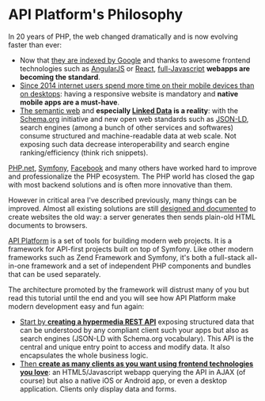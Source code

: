 # API Platform's Philosophy

In 20 years of PHP, the web changed dramatically and is now evolving faster than ever:

* Now that [they are indexed by Google](http://searchengineland.com/tested-googlebot-crawls-javascript-heres-learned-220157)
  and thanks to awesome frontend technologies such as [AngularJS](http://angularjs.org/) or [React](https://facebook.github.io/react/),
  [full-Javascript](https://en.wikipedia.org/wiki/Single-page_application) **webapps are becoming the standard**.
* [Since 2014 internet users spend more time on their mobile devices than on desktops](http://techcrunch.com/2014/08/21/majority-of-digital-media-consumption-now-takes-place-in-mobile-apps/): having a responsive website is mandatory and **native mobile apps are a must-have**.
* [The semantic web](https://en.wikipedia.org/wiki/Semantic_Web) and **especially [Linked Data](http://en.wikipedia.org/wiki/Linked_data)
  is a reality**: with the [Schema.org](http://schema.org/) initiative and new open web standards such as [JSON-LD](http://json-ld.org/),
  search engines (among a bunch of other services and softwares) consume structured and machine-readable data at web scale.
  Not exposing such data decrease interoperability and search engine ranking/efficiency (think rich snippets).

[PHP.net](http://php.net), [Symfony](https://symfony.com), [Facebook](http://hhvm.com/) and many others have worked hard
to improve and professionalize the PHP ecosystem. The PHP world has closed the gap with most backend solutions and is often
more innovative than them.

However in critical area I've described previously, many things can be improved. Almost all existing solutions are still [designed
and documented](https://symfony.com/doc/current/book/page_creation.html) to create websites the old way: a server generates
then sends plain-old HTML documents to browsers.

[API Platform](https://api-platform.com) is a set of tools for building modern web projects. It is a framework
for API-first projects built on top of Symfony. Like other modern frameworks such as Zend Framework and Symfony, it's both
a full-stack all-in-one framework and a set of independent PHP components and bundles that can be used separately.

The architecture promoted by the framework will distrust many of you but read this tutorial until the end and you will
see how API Platform make modern development easy and fun again:

* [Start by **creating a hypermedia REST API**](../distribution/index.md) exposing structured data that can
  be understood by any compliant client such your apps but also as search engines (JSON-LD with Schema.org vocabulary).
  This API is the central and unique entry point to access and modify data. It also encapsulates the whole business logic.
* [Then **create as many clients as you want using frontend technologies you love**](../client-generator/index.md): an HTML5/Javascript
  webapp querying the API in AJAX (of course) but also a native iOS or Android app, or even a desktop application. Clients
  only display data and forms.
